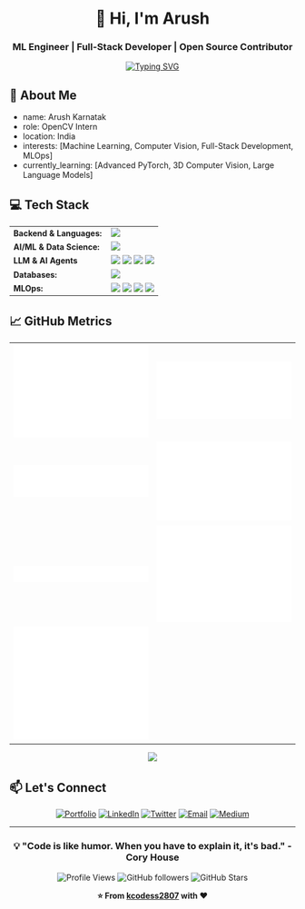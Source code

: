 <div align="center">

# 👋 Hi, I'm Arush

### ML Engineer | Full-Stack Developer | Open Source Contributor

[![Typing SVG](https://readme-typing-svg.herokuapp.com?font=Fira+Code&size=22&duration=3000&pause=1000&color=3B82F6&center=true&vCenter=true&width=600&lines=ML+Engineering+Intern;B.Tech+IT+Student;Computer+Vision+Enthusiast;Full+Stack+Developer;Open+Source+Contributor)](https://git.io/typing-svg)

</div>

## 🎯 About Me

- name: Arush Karnatak
- role: OpenCV Intern
- location: India
- interests: [Machine Learning, Computer Vision, Full-Stack Development, MLOps]
- currently_learning: [Advanced PyTorch, 3D Computer Vision, Large Language Models]



## 💻 Tech Stack

<div align="center">
<table>
    <tr>
        <td style="font-weight: bold; padding-right: 10px; vertical-align: center; border: none;">Backend & Languages:</td>
        <td><img height="40" src="https://skillicons.dev/icons?i=py,cs,fastapi,flask"/></td>
    </tr>
    <tr>
        <td style="font-weight: bold; padding-right: 10px; vertical-align: center; border: none;">AI/ML & Data Science:</td>
        <td><img height="40" src="https://skillicons.dev/icons?i=pytorch,tensorflow,opencv,sklearn"/></td>
    </tr>
    <tr>
        <td style="font-weight: bold; padding-right: 10px; vertical-align: center; border: none;">LLM & AI Agents</td>
        <td>
            <img height="40" src="https://img.shields.io/badge/LangChain-1C3C3C?style=flat-square&logo=langchain&logoColor=white"/>
            <img height="40" src="https://img.shields.io/badge/LangGraph-FF6B35?style=flat-square&logoColor=white"/>
            <img height="40" src="https://img.shields.io/badge/Ollama-000000?style=flat-square&logoColor=white"/>
            <img height="40" src="https://img.shields.io/badge/Hugging_Face-FFD21E?style=flat-square&logo=huggingface&logoColor=black"/>
        </td>
    </tr>
    <tr>
        <td style="font-weight: bold; padding-right: 10px; vertical-align: center; border: none;">Databases:</td>
        <td><img height="40" src="https://skillicons.dev/icons?i=mongodb,mysql,postgres,sqlite"/></td>
    </tr>
    <tr>
        <td style="font-weight: bold; padding-right: 10px; vertical-align: center; border: none;">MLOps:</td>
        <td>
            <img height="40" src="https://skillicons.dev/icons?i=git,github,docker,aws,gitlab,githubactions"/>
            <img height="40" src="https://img.shields.io/badge/MLflow-0194E2?style=flat-square&logo=mlflow&logoColor=white"/>
            <img height="40" src="https://img.shields.io/badge/DVC-13ADC7?style=flat-square&logo=dvc&logoColor=white"/>
            <img height="40" src="https://img.shields.io/badge/Airflow-017CEE?style=flat-square&logo=apache-airflow&logoColor=white"/>
        </td>
    </tr>
</table>
</div>



## 📈 GitHub Metrics

<table align="center">
  <tr>
    <td><img src="https://github.com/kcodess2807/kcodess2807/blob/main/metrics.plugin.isocalendar.svg" alt="Isometric Calendar" width="400"/></td>
    <td><img src="https://github.com/kcodess2807/kcodess2807/blob/main/metrics.plugin.languages.svg" alt="Languages" width="400"/></td>
  </tr>
  <tr>
    <td><img src="https://github.com/kcodess2807/kcodess2807/blob/main/metrics.plugin.habits.facts.svg" alt="Habits Facts" width="400"/></td>
    <td><img src="https://github.com/kcodess2807/kcodess2807/blob/main/metrics.plugin.habits.charts.svg" alt="Habits Charts" width="400"/></td>
  </tr>
  <tr>
    <td><img src="https://github.com/kcodess2807/kcodess2807/blob/main/metrics.plugin.followup.svg" alt="Follow-up" width="400"/></td>
    <td><img src="https://github.com/kcodess2807/kcodess2807/blob/main/metrics.plugin.stars.svg" alt="Recently Starred" width="400"/></td>
  </tr>
  <tr>
    <td><img src="https://github.com/kcodess2807/kcodess2807/blob/main/metrics.plugin.activity.svg" alt="Recent Activity" width="400"/></td>
  </tr>
</table>

<div align="center">
  <img width="808" src="https://github-readme-activity-graph.vercel.app/graph?username=kcodess2807&bg_color=0D1117&color=3B82F6&line=3B82F6&point=ffffff&area=true&hide_border=true"/>
</div>


## 📫 Let's Connect

<div align="center">

[![Portfolio](https://img.shields.io/badge/🌐_Portfolio-karush2807.works-3B82F6?style=for-the-badge)](https://karush2807.works)
[![LinkedIn](https://img.shields.io/badge/LinkedIn-Connect-0077B5?style=for-the-badge&logo=linkedin&logoColor=white)](https://linkedin.com/in/your-profile)
[![Twitter](https://img.shields.io/badge/Twitter-Follow-1DA1F2?style=for-the-badge&logo=twitter&logoColor=white)](https://twitter.com/your-handle)
[![Email](https://img.shields.io/badge/Email-Contact-D14836?style=for-the-badge&logo=gmail&logoColor=white)](mailto:your-email@example.com)
[![Medium](https://img.shields.io/badge/Medium-Follow-12100E?style=for-the-badge&logo=medium&logoColor=white)](https://medium.com/@your-handle)

</div>

---

<div align="center">

### 💡 "Code is like humor. When you have to explain it, it's bad." - Cory House

![Profile Views](https://komarev.com/ghpvc/?username=kcodess2807&color=3B82F6&style=for-the-badge&label=Profile+Views)
![GitHub followers](https://img.shields.io/github/followers/kcodess2807?style=for-the-badge&color=3B82F6&labelColor=0D1117)
![GitHub Stars](https://img.shields.io/github/stars/kcodess2807?style=for-the-badge&color=3B82F6&labelColor=0D1117)

**⭐ From [kcodess2807](https://github.com/kcodess2807) with ❤️**

</div>
